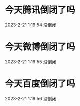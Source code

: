 # 今天腾讯倒闭了吗

2023-2-21 1:19:54 没倒闭

# 今天微博倒闭了吗

2023-2-21 1:19:55 没倒闭

# 今天百度倒闭了吗

2023-2-21 1:19:56 没倒闭

